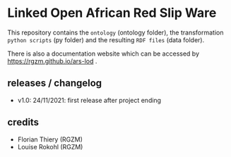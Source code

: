 # Linked Open African Red Slip Ware 
                  
This repository contains the `ontology` (ontology folder), the transformation `python scripts` (py folder) and the resulting `RDF files` (data folder).
                                    
There is also a documentation website which can be accessed by <https://rgzm.github.io/ars-lod> .
      
## releases / changelog 

-   v1.0: 24/11/2021: first release after project ending

## credits

-   Florian Thiery (RGZM)
-   Louise Rokohl (RGZM)
